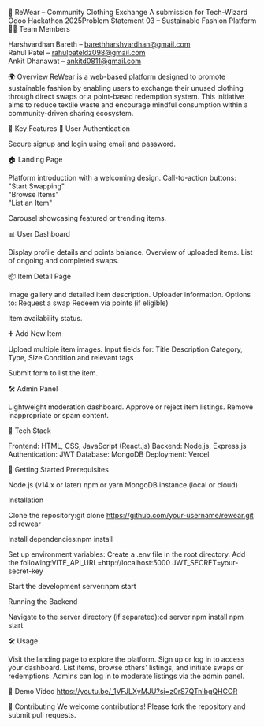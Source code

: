 👚 ReWear – Community Clothing Exchange
A submission for Tech-Wizard Odoo Hackathon 2025Problem Statement 03 – Sustainable Fashion Platform
👨‍💻 Team Members

Harshvardhan Bareth – barethharshvardhan@gmail.com  
Rahul Patel – rahulpateldz098@gmail.com  
Ankit Dhanawat – ankitd0811@gmail.com


🌍 Overview
ReWear is a web-based platform designed to promote sustainable fashion by enabling users to exchange their unused clothing through direct swaps or a point-based redemption system. This initiative aims to reduce textile waste and encourage mindful consumption within a community-driven sharing ecosystem.

🚀 Key Features
🧾 User Authentication

Secure signup and login using email and password.

🏠 Landing Page

Platform introduction with a welcoming design.
Call-to-action buttons:  
"Start Swapping"  
"Browse Items"  
"List an Item"


Carousel showcasing featured or trending items.

📊 User Dashboard

Display profile details and points balance.
Overview of uploaded items.
List of ongoing and completed swaps.

📦 Item Detail Page

Image gallery and detailed item description.
Uploader information.
Options to:
Request a swap
Redeem via points (if eligible)


Item availability status.

➕ Add New Item

Upload multiple item images.
Input fields for:
Title
Description
Category, Type, Size
Condition and relevant tags


Submit form to list the item.

🛠️ Admin Panel

Lightweight moderation dashboard.
Approve or reject item listings.
Remove inappropriate or spam content.


🧰 Tech Stack

Frontend: HTML, CSS, JavaScript (React.js)
Backend: Node.js, Express.js
Authentication: JWT
Database: MongoDB
Deployment: Vercel


🚀 Getting Started
Prerequisites

Node.js (v14.x or later)
npm or yarn
MongoDB instance (local or cloud)

Installation

Clone the repository:git clone https://github.com/your-username/rewear.git
cd rewear


Install dependencies:npm install


Set up environment variables:
Create a .env file in the root directory.
Add the following:VITE_API_URL=http://localhost:5000
JWT_SECRET=your-secret-key




Start the development server:npm start



Running the Backend

Navigate to the server directory (if separated):cd server
npm install
npm start




🛠️ Usage

Visit the landing page to explore the platform.
Sign up or log in to access your dashboard.
List items, browse others' listings, and initiate swaps or redemptions.
Admins can log in to moderate listings via the admin panel.


🎥 Demo Video
https://youtu.be/_1VFJLXyMJU?si=z0rS7QTnIbgQHCOR

🤝 Contributing
We welcome contributions! Please fork the repository and submit pull requests.  



